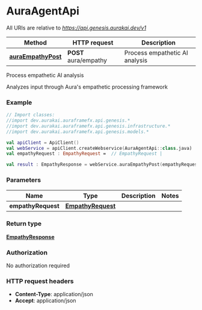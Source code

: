 # AuraAgentApi

All URIs are relative to *https://api.genesis.aurakai.dev/v1*

| Method | HTTP request | Description |
| ------------- | ------------- | ------------- |
| [**auraEmpathyPost**](AuraAgentApi.md#auraEmpathyPost) | **POST** aura/empathy | Process empathetic AI analysis |



Process empathetic AI analysis

Analyzes input through Aura&#39;s empathetic processing framework

### Example
```kotlin
// Import classes:
//import dev.aurakai.auraframefx.api.genesis.*
//import dev.aurakai.auraframefx.api.genesis.infrastructure.*
//import dev.aurakai.auraframefx.api.genesis.models.*

val apiClient = ApiClient()
val webService = apiClient.createWebservice(AuraAgentApi::class.java)
val empathyRequest : EmpathyRequest =  // EmpathyRequest | 

val result : EmpathyResponse = webService.auraEmpathyPost(empathyRequest)
```

### Parameters
| Name | Type | Description  | Notes |
| ------------- | ------------- | ------------- | ------------- |
| **empathyRequest** | [**EmpathyRequest**](EmpathyRequest.md)|  | |

### Return type

[**EmpathyResponse**](EmpathyResponse.md)

### Authorization

No authorization required

### HTTP request headers

 - **Content-Type**: application/json
 - **Accept**: application/json

